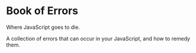 # Book of Errors

Where JavaScript goes to die.


A collection of errors that can occur in your JavaScript, and how to remedy them.